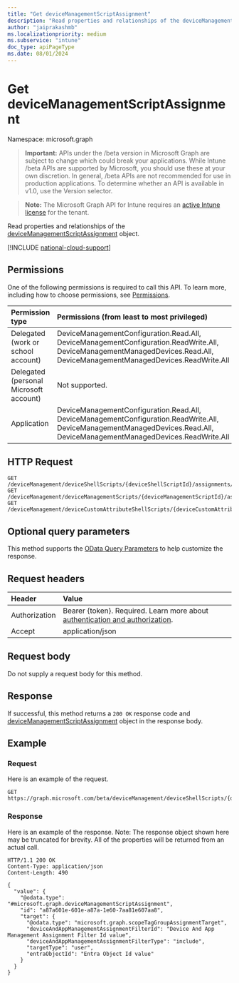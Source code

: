 ```yaml
---
title: "Get deviceManagementScriptAssignment"
description: "Read properties and relationships of the deviceManagementScriptAssignment object."
author: "jaiprakashmb"
ms.localizationpriority: medium
ms.subservice: "intune"
doc_type: apiPageType
ms.date: 08/01/2024
---
```


# Get deviceManagementScriptAssignment

Namespace: microsoft.graph

> **Important:** APIs under the /beta version in Microsoft Graph are subject to change which could break your applications. While Intune /beta APIs are supported by Microsoft, you should use these at your own discretion. In general, /beta APIs are not recommended for use in production applications. To determine whether an API is available in v1.0, use the Version selector.

> **Note:** The Microsoft Graph API for Intune requires an [active Intune license](https://go.microsoft.com/fwlink/?linkid=839381) for the tenant.

Read properties and relationships of the [deviceManagementScriptAssignment](../resources/intune-devices-devicemanagementscriptassignment.md) object.

[!INCLUDE [national-cloud-support](../../includes/all-clouds.md)]

## Permissions
One of the following permissions is required to call this API. To learn more, including how to choose permissions, see [Permissions](/graph/permissions-reference).

|Permission type|Permissions (from least to most privileged)|
|:---|:---|
|Delegated (work or school account)|DeviceManagementConfiguration.Read.All, DeviceManagementConfiguration.ReadWrite.All, DeviceManagementManagedDevices.Read.All, DeviceManagementManagedDevices.ReadWrite.All|
|Delegated (personal Microsoft account)|Not supported.|
|Application|DeviceManagementConfiguration.Read.All, DeviceManagementConfiguration.ReadWrite.All, DeviceManagementManagedDevices.Read.All, DeviceManagementManagedDevices.ReadWrite.All|

## HTTP Request
<!-- {
  "blockType": "ignored"
}
-->
``` http
GET /deviceManagement/deviceShellScripts/{deviceShellScriptId}/assignments/{deviceManagementScriptAssignmentId}
GET /deviceManagement/deviceManagementScripts/{deviceManagementScriptId}/assignments/{deviceManagementScriptAssignmentId}
GET /deviceManagement/deviceCustomAttributeShellScripts/{deviceCustomAttributeShellScriptId}/assignments/{deviceManagementScriptAssignmentId}
```

## Optional query parameters
This method supports the [OData Query Parameters](/graph/query-parameters) to help customize the response.

## Request headers
|Header|Value|
|:---|:---|
|Authorization|Bearer {token}. Required. Learn more about [authentication and authorization](/graph/auth/auth-concepts).|
|Accept|application/json|

## Request body
Do not supply a request body for this method.

## Response
If successful, this method returns a `200 OK` response code and [deviceManagementScriptAssignment](../resources/intune-devices-devicemanagementscriptassignment.md) object in the response body.

## Example

### Request
Here is an example of the request.
``` http
GET https://graph.microsoft.com/beta/deviceManagement/deviceShellScripts/{deviceShellScriptId}/assignments/{deviceManagementScriptAssignmentId}
```

### Response
Here is an example of the response. Note: The response object shown here may be truncated for brevity. All of the properties will be returned from an actual call.
``` http
HTTP/1.1 200 OK
Content-Type: application/json
Content-Length: 490

{
  "value": {
    "@odata.type": "#microsoft.graph.deviceManagementScriptAssignment",
    "id": "a87a601e-601e-a87a-1e60-7aa81e607aa8",
    "target": {
      "@odata.type": "microsoft.graph.scopeTagGroupAssignmentTarget",
      "deviceAndAppManagementAssignmentFilterId": "Device And App Management Assignment Filter Id value",
      "deviceAndAppManagementAssignmentFilterType": "include",
      "targetType": "user",
      "entraObjectId": "Entra Object Id value"
    }
  }
}
```
